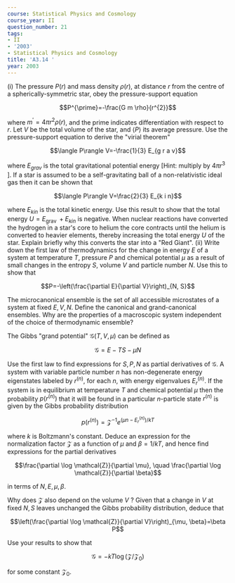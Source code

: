 ```yaml
---
course: Statistical Physics and Cosmology
course_year: II
question_number: 21
tags:
- II
- '2003'
- Statistical Physics and Cosmology
title: 'A3.14 '
year: 2003
---
```



(i) The pressure $P(r)$ and mass density $\rho(r)$, at distance $r$ from the centre of a spherically-symmetric star, obey the pressure-support equation

$$P^{\prime}=-\frac{G m \rho}{r^{2}}$$

where $m^{\prime}=4 \pi r^{2} \rho(r)$, and the prime indicates differentiation with respect to $r$. Let $V$ be the total volume of the star, and $\langle P\rangle$ its average pressure. Use the pressure-support equation to derive the "virial theorem"

$$\langle P\rangle V=-\frac{1}{3} E_{g r a v}$$

where $E_{g r a v}$ is the total gravitational potential energy [Hint: multiply by $4 \pi r^{3}$ ]. If a star is assumed to be a self-gravitating ball of a non-relativistic ideal gas then it can be shown that

$$\langle P\rangle V=\frac{2}{3} E_{k i n}$$

where $E_{k i n}$ is the total kinetic energy. Use this result to show that the total energy $U=E_{\text {grav }}+E_{k i n}$ is negative. When nuclear reactions have converted the hydrogen in a star's core to helium the core contracts until the helium is converted to heavier elements, thereby increasing the total energy $U$ of the star. Explain briefly why this converts the star into a "Red Giant". (ii) Write down the first law of thermodynamics for the change in energy $E$ of a system at temperature $T$, pressure $P$ and chemical potential $\mu$ as a result of small changes in the entropy $S$, volume $V$ and particle number $N$. Use this to show that

$$P=-\left(\frac{\partial E}{\partial V}\right)_{N, S}$$

The microcanonical ensemble is the set of all accessible microstates of a system at fixed $E, V, N$. Define the canonical and grand-canonical ensembles. Why are the properties of a macroscopic system independent of the choice of thermodynamic ensemble?

The Gibbs "grand potential" $\mathcal{G}(T, V, \mu)$ can be defined as

$$\mathcal{G}=E-T S-\mu N$$

Use the first law to find expressions for $S, P, N$ as partial derivatives of $\mathcal{G}$. A system with variable particle number $n$ has non-degenerate energy eigenstates labeled by $r^{(n)}$, for each $n$, with energy eigenvalues $E_{r}^{(n)}$. If the system is in equilibrium at temperature $T$ and chemical potential $\mu$ then the probability $p\left(r^{(n)}\right)$ that it will be found in a particular $n$-particle state $r^{(n)}$ is given by the Gibbs probability distribution

$$p\left(r^{(n)}\right)=\mathcal{Z}^{-1} e^{\left(\mu n-E_{r}^{(n)}\right) / k T}$$

where $k$ is Boltzmann's constant. Deduce an expression for the normalization factor $\mathcal{Z}$ as a function of $\mu$ and $\beta=1 / k T$, and hence find expressions for the partial derivatives

$$\frac{\partial \log \mathcal{Z}}{\partial \mu}, \quad \frac{\partial \log \mathcal{Z}}{\partial \beta}$$

in terms of $N, E, \mu, \beta$.

Why does $\mathcal{Z}$ also depend on the volume $V$ ? Given that a change in $V$ at fixed $N, S$ leaves unchanged the Gibbs probability distribution, deduce that

$$\left(\frac{\partial \log \mathcal{Z}}{\partial V}\right)_{\mu, \beta}=\beta P$$

Use your results to show that

$$\mathcal{G}=-k T \log \left(\mathcal{Z} / \mathcal{Z}_{0}\right)$$

for some constant $\mathcal{Z}_{0}$.